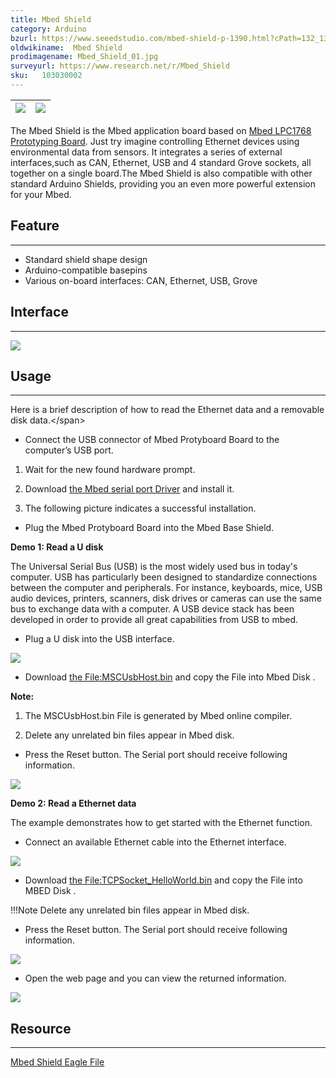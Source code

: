 ```yaml
---
title: Mbed Shield
category: Arduino
bzurl: https://www.seeedstudio.com/mbed-shield-p-1390.html?cPath=132_134
oldwikiname:  Mbed Shield
prodimagename: Mbed_Shield_01.jpg
surveyurl: https://www.research.net/r/Mbed_Shield
sku:   103030002
---
```

|![](https://github.com/SeeedDocument/mbed_Shield/raw/master/img/Mbed_Shield_01.jpg)|![](https://github.com/SeeedDocument/mbed_Shield/raw/master/img/Mbed_Shield.jpg)
|---|---|

The Mbed Shield is the Mbed application board based on [Mbed LPC1768 Prototyping Board](http://www.seeedstudio.com/depot/mbed-nxp-lpc1768-prototyping-board-p-933.html?cPath=132_137). Just try imagine controlling Ethernet devices using environmental data from sensors. It integrates a series of external interfaces,such as CAN, Ethernet, USB and 4 standard Grove sockets, all together on a single board.The Mbed Shield is also compatible with other standard Arduino Shields, providing you an even more powerful extension for your Mbed.


##   Feature
---
*   Standard shield shape design
*   Arduino-compatible basepins
*   Various on-board interfaces: CAN, Ethernet, USB, Grove

##   Interface
---
![](https://github.com/SeeedDocument/mbed_Shield/raw/master/img/Mbed_Interface.jpg)

##   Usage
---
Here is a brief description of how to read the Ethernet data and a removable disk data.&lt;/span&gt;

*   Connect the USB connector of Mbed Protyboard Board to the computer’s USB port.

1) Wait for the new found hardware prompt.

2) Download [the Mbed serial port Driver](https://github.com/SeeedDocument/mbed_Shield/raw/master/res/MbedDriver.zip) and install it.

3) The following picture indicates a successful installation.
</dd></dl>

*   Plug the Mbed Protyboard Board into the Mbed Base Shield.

**Demo 1: Read a U disk**

 The Universal Serial Bus (USB) is the most widely used bus in today's computer. USB has particularly been designed to standardize connections between the computer and peripherals. For instance, keyboards, mice, USB audio devices, printers, scanners, disk drives or cameras can use the same bus to exchange data with a computer. A USB device stack has been developed in order to provide all great capabilities from USB to mbed.

*   Plug a U disk into the USB interface.

![](https://github.com/SeeedDocument/mbed_Shield/raw/master/img/Mbed_Shield1.jpg)

*   Download [the File:MSCUsbHost.bin](https://github.com/SeeedDocument/mbed_Shield/raw/master/res/MSCUsbHost.zip) and copy the File into Mbed Disk .

**Note:**

1) The MSCUsbHost.bin File is generated by Mbed online compiler.

2) Delete any unrelated bin files appear in Mbed disk.
</dd></dl>

*   Press the Reset button. The Serial port should receive following information.

![](https://github.com/SeeedDocument/mbed_Shield/raw/master/img/MSCUsbHost.jpg)

**Demo 2: Read a Ethernet data**

 The example demonstrates how to get started with the Ethernet function.

*   Connect an available Ethernet cable into the Ethernet interface.

![](https://github.com/SeeedDocument/mbed_Shield/raw/master/img/Mbed_Shield1.jpg)

*   Download [the File:TCPSocket_HelloWorld.bin](https://github.com/SeeedDocument/mbed_Shield/raw/master/res/TCPSocket_HelloWorld.zip) and copy the File into MBED Disk .

!!!Note
    Delete any unrelated bin files appear in Mbed disk.

*   Press the Reset button. The Serial port should receive following information.

![](https://github.com/SeeedDocument/mbed_Shield/raw/master/img/Ethernet_Connector_Data.jpg)

*   Open the web page and you can view the returned information.

![](https://github.com/SeeedDocument/mbed_Shield/raw/master/img/Mbed_Ethernet.jpg)

##   Resource
---
[Mbed Shield Eagle File](https://github.com/SeeedDocument/mbed_Shield/raw/master/res/Mbed_Shield_Eagle_File.zip)
